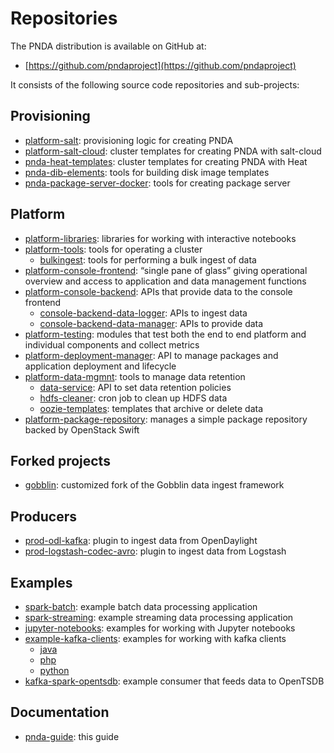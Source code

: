 # Repositories

The PNDA distribution is available on GitHub at:

 * [https://github.com/pndaproject](https://github.com/pndaproject)

It consists of the following source code repositories and sub-projects:

## Provisioning

 * [platform-salt](platform-salt/README.md): provisioning logic for creating PNDA
 * [platform-salt-cloud](platform-salt-cloud/README.md): cluster templates for creating PNDA with salt-cloud
 * [pnda-heat-templates](pnda-heat-templates/README.md): cluster templates for creating PNDA with Heat
 * [pnda-dib-elements](pnda-dib-elements/README.md): tools for building disk image templates
 * [pnda-package-server-docker](pnda-package-server-docker/README.md): tools for creating package server

## Platform

 * [platform-libraries](platform-libraries/README.md): libraries for working with interactive notebooks
 * [platform-tools](platform-tools/README.md): tools for operating a cluster
     * [bulkingest](platform-tools/bulkingest/README.md): tools for performing a bulk ingest of data
 * [platform-console-frontend](platform-console-frontend/README.md): “single pane of glass” giving operational overview and access to application and data management functions
 * [platform-console-backend](platform-console-backend/README.md): APIs that provide data to the console frontend
   * [console-backend-data-logger](platform-console-backend/console-backend-data-logger/README.md): APIs to ingest data
   * [console-backend-data-manager](platform-console-backend/console-backend-data-manager/README.md): APIs to provide data
 * [platform-testing](platform-testing/README.md): modules that test both the end to end platform and individual components and collect metrics
 * [platform-deployment-manager](platform-deployment-manager/README.md): API to manage packages and application deployment and lifecycle
 * [platform-data-mgmnt](platform-data-mgmnt/README.md): tools to manage data retention
   * [data-service](platform-data-mgmnt/data-service/README.md): API to set data retention policies
   * [hdfs-cleaner](platform-data-mgmnt/hdfs-cleaner/README.md): cron job to clean up HDFS data
   * [oozie-templates](platform-data-mgmnt/oozie-templates/README.md): templates that archive or delete data
 * [platform-package-repository](platform-package-repository/README.md): manages a simple package repository backed by OpenStack Swift

## Forked projects

 * [gobblin](gobblin/README.md): customized fork of the Gobblin data ingest framework

## Producers

 * [prod-odl-kafka](prod-odl-kafka/README.md): plugin to ingest data from OpenDaylight
 * [prod-logstash-codec-avro](prod-logstash-codec-avro/README.md): plugin to ingest data from Logstash

## Examples

 * [spark-batch](example-applications/spark-batch/README.md): example batch data processing application
 * [spark-streaming](example-applications/spark-streaming/README.md): example streaming data processing application
 * [jupyter-notebooks](example-applications/jupyter-notebooks/README.md): examples for working with Jupyter notebooks
 * [example-kafka-clients](example-kafka-clients/README.md): examples for working with kafka clients
   * [java](example-kafka-clients/java/README.md)
   * [php](example-kafka-clients/php/README.md)
   * [python](example-kafka-clients/python/README.md)
 * [kafka-spark-opentsdb](example-applications/kafka-spark-opentsdb/README.md): example consumer that feeds data to OpenTSDB

## Documentation

 * [pnda-guide](../README.md): this guide
